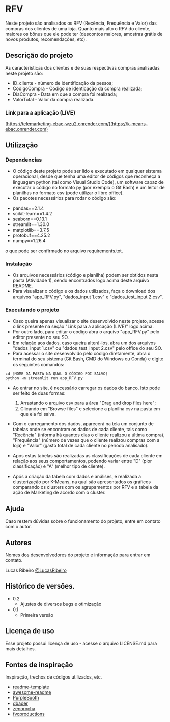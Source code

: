 # RFV

Neste projeto são analisados os RFV (Recência, Frequência e Valor) das compras dos clientes de uma loja. Quanto mais alto o RFV do
cliente, maiores os bônus que ele pode ter (descontos maiores, amostras grátis de novos produtos, recomendações, etc).

## Descrição do projeto

As características dos clientes e de suas respectivas compras analisadas neste projeto são:
* ID_cliente - número de identificação da pessoa;
* CodigoCompra - Código de identicação da compra realizada;
* DiaCompra - Data em que a compra foi realizada;
* ValorTotal - Valor da compra realizada.

### Link para a aplicação (LIVE)
[https://telemarketing-ebac-wzu2.onrender.com/](https://k-means-ebac.onrender.com)

## Utilização

### Dependencias

* O código deste projeto pode ser lido e executado em qualquer sistema operacional, desde que tenha uma editor de códigos que reconheça a linguagem python
  (tal como Visual Studio Code), um software capaz de executar o código no formato py (por exemplo o Git Bash) e um leitor de planilhas no formato csv
  (pode utilizar o libre office).
* Os pacotes necessários para rodar o código são:
- pandas==2.1.4
- scikit-learn==1.4.2
- seaborn==0.13.1
- streamlit==1.30.0
- matplotlib==3.7.5
- protobuf==4.25.2
- numpy==1.26.4
  
o que pode ser confirmado no arquivo requirements.txt.

### Instalação

* Os arquivos necessários (código e planilha) podem ser obtidos nesta pasta (Atividade 1), sendo encontrados logo acima deste arquivo README.
* Para visualizar o código e os dados utilizados, faça o download dos arquivos "app_RFV.py", "dados_input 1.csv" e "dados_test_input 2.csv".

### Executando o projeto

* Caso queira apenas visualizar o site desenvolvido neste projeto, acesse o link presente na seção "Link para a aplicação (LIVE)" logo acima.
* Por outro lado, para editar o código abra o arquivo "app_RFV.py" pelo editor presente no seu SO.
* Em relação aos dados, caso queira alterá-los, abra um dos arquivos "dados_input 1.csv" ou "dados_test_input 2.csv" pelo office do seu SO.
* Para acessar o site desenvolvido pelo código diretamente, abra o terminal do seu sistema (Git Bash, CMD do Windows ou Conda)
  e digite os seguintes comandos:
  
```
cd [NOME DA PASTA NA QUAL O CÓDIGO FOI SALVO]
python -m streamlit run app_RFV.py
```

* Ao entrar no site, é necessário carregar os dados do banco. Isto pode ser feito de duas formas:
  1. Arrastando o arquivo csv para a área "Drag and drop files here";
  2. Clicando em "Browse files" e selecione a planilha csv na pasta em que ela foi salva.  

* Com o carregamento dos dados, aparecerá na tela um conjunto de tabelas onde se encontram os dados de cada cliente, tais como "Recência" (informa há quantos dias o cliente realizou a última compra), "Frequência" (número de vezes que o cliente realizou compras com a loja) e "Valor" (gasto total de cada cliente no período analisado).
* Após estas tabelas são realizadas as classificações de cada cliente em relação aos seus comportamentos, podendo variar entre "D" (pior classificação) e "A" (melhor tipo de cliente).
* Após a criação da tabela com dados e análises, é realizada a clusterização por K-Means, na qual são apresentados os gráficos comparando os clusters com os agrupamentos por RFV e a tabela da ação de Marketing de acordo com o cluster. 

## Ajuda

Caso restem dúvidas sobre o funcionamento do projeto, entre em contato com o autor. 

## Autores

Nomes dos desenvolvedores do projeto e informação para entrar em contato.

Lucas Ribeiro
[@LucasRibeiro](www.linkedin.com/in/lucas-data-science)

## Histórico de versões.

* 0.2
	* Ajustes de diversos bugs e otimização
* 0.1
    * Primeira versão

## Licença de uso

Esse projeto possui licença de uso - acesse o arquivo LICENSE.md para mais detalhes.

## Fontes de inspiração

Inspiração, trechos de códigos utilizados, etc.
* [readme-template](https://gist.github.com/DomPizzie/7a5ff55ffa9081f2de27c315f5018afc)
* [awesome-readme](https://github.com/matiassingers/awesome-readme)
* [PurpleBooth](https://gist.github.com/PurpleBooth/109311bb0361f32d87a2)
* [dbader](https://github.com/dbader/readme-template)
* [zenorocha](https://gist.github.com/zenorocha/4526327)
* [fvcproductions](https://gist.github.com/fvcproductions/1bfc2d4aecb01a834b46)
